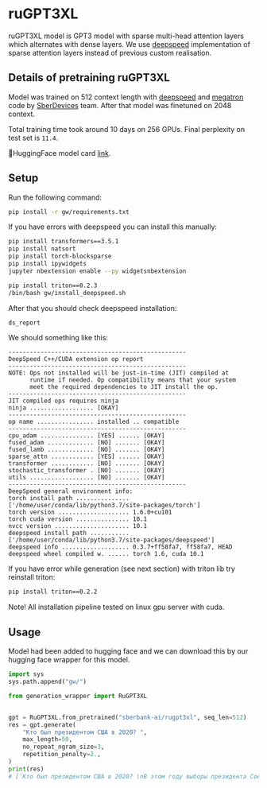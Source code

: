 # ruGPT3XL

ruGPT3XL model is GPT3 model with sparse multi-head attention layers which alternates with dense layers.
We use [deepspeed](https://github.com/microsoft/DeepSpeed) implementation of sparse attention layers instead of previous custom realisation.

## Details of pretraining ruGPT3XL
Model was trained on 512 context length with [deepspeed](https://github.com/microsoft/DeepSpeed) and [megatron](https://github.com/NVIDIA/Megatron-LM) code by [SberDevices](https://sberdevices.ru/) team. After that model was finetuned on 2048 context.

Total training time took around 10 days on 256 GPUs. Final perplexity on test set is `11.4`.

🤗HuggingFace model card [link](https://huggingface.co/sberbank-ai/rugpt3xl).

## Setup
Run the following command:

```bash
pip install -r gw/requirements.txt
```

If you have errors with deepspeed you can install this manually:

```bash
pip install transformers==3.5.1
pip install natsort
pip install torch-blocksparse
pip install ipywidgets
jupyter nbextension enable --py widgetsnbextension

pip install triton==0.2.3
/bin/bash gw/install_deepspeed.sh
```

After that you should check deepspeed installation:

```bash
ds_report
```

We should something like this:
```text
--------------------------------------------------
DeepSpeed C++/CUDA extension op report
--------------------------------------------------
NOTE: Ops not installed will be just-in-time (JIT) compiled at
      runtime if needed. Op compatibility means that your system
      meet the required dependencies to JIT install the op.
--------------------------------------------------
JIT compiled ops requires ninja
ninja .................. [OKAY]
--------------------------------------------------
op name ................ installed .. compatible
--------------------------------------------------
cpu_adam ............... [YES] ...... [OKAY]
fused_adam ............. [NO] ....... [OKAY]
fused_lamb ............. [NO] ....... [OKAY]
sparse_attn ............ [YES] ...... [OKAY]
transformer ............ [NO] ....... [OKAY]
stochastic_transformer . [NO] ....... [OKAY]
utils .................. [NO] ....... [OKAY]
--------------------------------------------------
DeepSpeed general environment info:
torch install path ............... ['/home/user/conda/lib/python3.7/site-packages/torch']
torch version .................... 1.6.0+cu101
torch cuda version ............... 10.1
nvcc version ..................... 10.1
deepspeed install path ........... ['/home/user/conda/lib/python3.7/site-packages/deepspeed']
deepspeed info ................... 0.3.7+ff58fa7, ff58fa7, HEAD
deepspeed wheel compiled w. ...... torch 1.6, cuda 10.1
```

If you have error while generation (see next section) with triton lib try reinstall triton:

```bash
pip install triton==0.2.2
```

Note! All installation pipeline tested on linux gpu server with cuda.

## Usage
Model had been added to hugging face and we can download this by our hugging face wrapper for this model.

```python
import sys
sys.path.append("gw/")

from generation_wrapper import RuGPT3XL


gpt = RuGPT3XL.from_pretrained("sberbank-ai/rugpt3xl", seq_len=512)
res = gpt.generate(
    "Кто был президентом США в 2020? ",
    max_length=50,
    no_repeat_ngram_size=3,
    repetition_penalty=2.,
)
print(res)
# ['Кто был президентом США в 2020? \nВ этом году выборы президента Соединенных Штатов Америки пройдут уже через несколько дней. И, как и всегда на протяжении последних лет (а это более чем 20-ти), кандидаты будут бороться за право стать главой государств']
```
